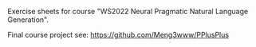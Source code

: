Exercise sheets for course "WS2022 Neural Pragmatic Natural Language Generation".

Final course project see: https://github.com/Meng3www/PPlusPlus
